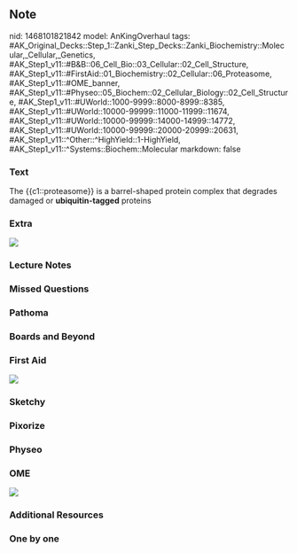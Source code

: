## Note
nid: 1468101821842
model: AnKingOverhaul
tags: #AK_Original_Decks::Step_1::Zanki_Step_Decks::Zanki_Biochemistry::Molecular,_Cellular,_Genetics, #AK_Step1_v11::#B&B::06_Cell_Bio::03_Cellular::02_Cell_Structure, #AK_Step1_v11::#FirstAid::01_Biochemistry::02_Cellular::06_Proteasome, #AK_Step1_v11::#OME_banner, #AK_Step1_v11::#Physeo::05_Biochem::02_Cellular_Biology::02_Cell_Structure, #AK_Step1_v11::#UWorld::1000-9999::8000-8999::8385, #AK_Step1_v11::#UWorld::10000-99999::11000-11999::11674, #AK_Step1_v11::#UWorld::10000-99999::14000-14999::14772, #AK_Step1_v11::#UWorld::10000-99999::20000-20999::20631, #AK_Step1_v11::^Other::^HighYield::1-HighYield, #AK_Step1_v11::^Systems::Biochem::Molecular
markdown: false

### Text
<div>
  The {{c1::proteasome}} is a barrel-shaped protein complex that
  degrades damaged or <b>ubiquitin-tagged</b> proteins
</div>

### Extra
<img src="paste-9620726743251.jpg">

### Lecture Notes


### Missed Questions


### Pathoma


### Boards and Beyond


### First Aid
<img src="tmpOwS8n5.png">

### Sketchy


### Pixorize


### Physeo


### OME
<div class="ome-widget">
  <a href="https://onlinemeded.org?ref=anki"><img src=
  "_OME_AnkiFlashcards_General_4.png"></a>
</div>

### Additional Resources


### One by one

